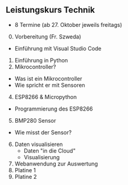 ## Leistungskurs Technik

- 8 Termine (ab 27. Oktober jeweils freitags)


0. Vorbereitung (Fr. Szweda)
 - Einführung mit Visual Studio Code
     
1. Einführung in Python
2. Mikrocontroller?
  - Was ist ein Mikrocontroller
  - Wie spricht er mit Sensoren
4. ESP8266 & Micropython
  - Programmierung des ESP8266
5. BMP280 Sensor
  - Wie misst der Sensor?
6. Daten visualisieren
   - Daten "in die Cloud"
   - Visualisierung
7. Webanwendung zur Auswertung
8. Platine 1
9. Platine 2
